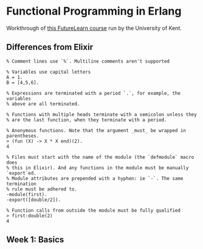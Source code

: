 # Functional Programming in Erlang

Workthrough of [this FutureLearn course](https://www.futurelearn.com/courses/functional-programming-erlang/) run by the University of Kent.

## Differences from Elixir

```
% Comment lines use `%`. Multiline comments aren't supported

% Variables use capital letters
A = 1.
B = [4,5,6].

% Expressions are terminated with a period `.`, for example, the variables
% above are all terminated.

% Functions with multiple heads terminate with a semicolon unless they
% are the last function, when they terminate with a period.

% Anonymous functions. Note that the argument _must_ be wrapped in parentheses.
> (fun (X) -> X * X end)(2).
4

% Files must start with the name of the module (the `defmodule` macro does
% this in Elixir). And any functions in the module must be manually `export`ed.
% Module attributes are prepended with a hyphen: ie `-`. The same termination
% rule must be adhered to.
-module(first).
-export([double/2]).

% Function calls from outside the module must be fully qualified
> first:double(2)
4
```


## Week 1: Basics


